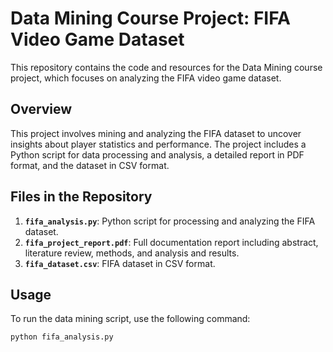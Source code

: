 # Data Mining Course Project: FIFA Video Game Dataset

This repository contains the code and resources for the Data Mining course project, which focuses on analyzing the FIFA video game dataset.

## Overview

This project involves mining and analyzing the FIFA dataset to uncover insights about player statistics and performance. The project includes a Python script for data processing and analysis, a detailed report in PDF format, and the dataset in CSV format.

## Files in the Repository

1. **`fifa_analysis.py`**: Python script for processing and analyzing the FIFA dataset.
2. **`fifa_project_report.pdf`**: Full documentation report including abstract, literature review, methods, and analysis and results.
3. **`fifa_dataset.csv`**: FIFA dataset in CSV format.


## Usage

To run the data mining script, use the following command:
```bash
python fifa_analysis.py

